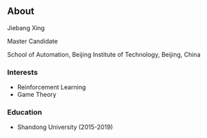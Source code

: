 ## About

Jiebang Xing

Master Candidate

School of Automation, Beijing Institute of Technology, Beijing, China

### Interests

* Reinforcement Learning
* Game Theory

### Education

* Shandong University (2015-2019)




